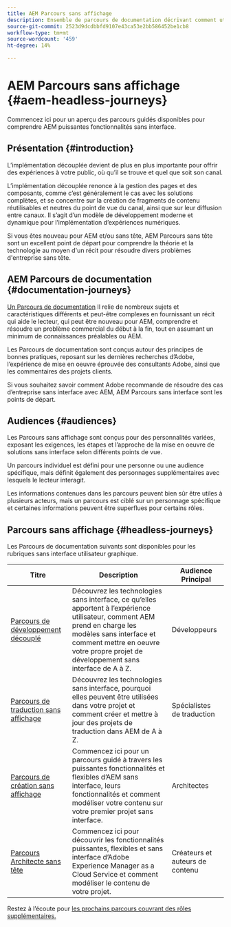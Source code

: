 ```yaml
---
title: AEM Parcours sans affichage
description: Ensemble de parcours de documentation décrivant comment utiliser Adobe Experience Manager en tant que CMS sans affichage.
source-git-commit: 2523d9dcdbbfd9107e43ca53e2bb586452be1cb8
workflow-type: tm+mt
source-wordcount: '459'
ht-degree: 14%

---
```


# AEM Parcours sans affichage {#aem-headless-journeys}

Commencez ici pour un aperçu des parcours guidés disponibles pour comprendre AEM puissantes fonctionnalités sans interface.

## Présentation {#introduction}

L’implémentation découplée devient de plus en plus importante pour offrir des expériences à votre public, où qu’il se trouve et quel que soit son canal.

L’implémentation découplée renonce à la gestion des pages et des composants, comme c’est généralement le cas avec les solutions complètes, et se concentre sur la création de fragments de contenu réutilisables et neutres du point de vue du canal, ainsi que sur leur diffusion entre canaux. Il s’agit d’un modèle de développement moderne et dynamique pour l’implémentation d’expériences numériques.

Si vous êtes nouveau pour AEM et/ou sans tête, AEM Parcours sans tête sont un excellent point de départ pour comprendre la théorie et la technologie au moyen d&#39;un récit pour résoudre divers problèmes d&#39;entreprise sans tête.

## AEM Parcours de documentation {#documentation-journeys}

[Un Parcours de documentation](/help/journey-documentation/home.md) Il relie de nombreux sujets et caractéristiques différents et peut-être complexes en fournissant un récit qui aide le lecteur, qui peut être nouveau pour AEM, comprendre et résoudre un problème commercial du début à la fin, tout en assumant un minimum de connaissances préalables ou AEM.

Les Parcours de documentation sont conçus autour des principes de bonnes pratiques, reposant sur les dernières recherches d’Adobe, l’expérience de mise en oeuvre éprouvée des consultants Adobe, ainsi que les commentaires des projets clients.

Si vous souhaitez savoir comment Adobe recommande de résoudre des cas d’entreprise sans interface avec AEM, AEM Parcours sans interface sont les points de départ.

## Audiences {#audiences}

Les Parcours sans affichage sont conçus pour des personnalités variées, exposant les exigences, les étapes et l’approche de la mise en oeuvre de solutions sans interface selon différents points de vue.

Un parcours individuel est défini pour une personne ou une audience spécifique, mais définit également des personnages supplémentaires avec lesquels le lecteur interagit.

Les informations contenues dans les parcours peuvent bien sûr être utiles à plusieurs acteurs, mais un parcours est ciblé sur un personnage spécifique et certaines informations peuvent être superflues pour certains rôles.

## Parcours sans affichage {#headless-journeys}

Les Parcours de documentation suivants sont disponibles pour les rubriques sans interface utilisateur graphique.

| Titre | Description | Audience Principal |
|---|---|---|
| [Parcours de développement découplé](/help/journey-headless/developer/overview.md) | Découvrez les technologies sans interface, ce qu’elles apportent à l’expérience utilisateur, comment AEM prend en charge les modèles sans interface et comment mettre en oeuvre votre propre projet de développement sans interface de A à Z. | Développeurs |
| [Parcours de traduction sans affichage](/help/journey-headless/translation/overview.md) | Découvrez les technologies sans interface, pourquoi elles peuvent être utilisées dans votre projet et comment créer et mettre à jour des projets de traduction dans AEM de A à Z. | Spécialistes de traduction |
| [Parcours de création sans affichage](/help/journey-headless/author/overview.md) | Commencez ici pour un parcours guidé à travers les puissantes fonctionnalités et flexibles d’AEM sans interface, leurs fonctionnalités et comment modéliser votre contenu sur votre premier projet sans interface. | Architectes |
| [Parcours Architecte sans tête](/help/journey-headless/architect/overview.md) | Commencez ici pour découvrir les fonctionnalités puissantes, flexibles et sans interface d’Adobe Experience Manager as a Cloud Service et comment modéliser le contenu de votre projet. | Créateurs et auteurs de contenu |

Restez à l’écoute pour [les prochains parcours couvrant des rôles supplémentaires.](/help/journey-documentation/home.md#journeys)
